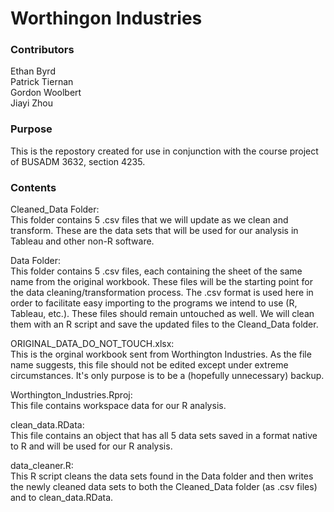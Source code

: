 # Worthingon Industries

### Contributors
Ethan Byrd  
Patrick Tiernan  
Gordon Woolbert  
Jiayi Zhou

### Purpose

This is the repostory created for use in conjunction with the course project of BUSADM 3632, section 4235. 

### Contents

Cleaned_Data Folder:  
This folder contains 5 .csv files that we will update as we clean and transform. These are the data sets that will be used for our analysis in Tableau and other non-R software.  

Data Folder:  
This folder contains 5 .csv files, each containing the sheet of the same name from the original workbook. These files will be the starting point for the data cleaning/transformation process. The .csv format is used here in order to facilitate easy importing to the programs we intend to use (R, Tableau, etc.). These files should remain untouched as well. We will clean them with an R script and save the updated files to the Cleand_Data folder.

ORIGINAL_DATA_DO_NOT_TOUCH.xlsx:  
This is the orginal workbook sent from Worthington Industries. As the file name suggests, this file should not be edited except under extreme circumstances. It's only purpose is to be a (hopefully unnecessary) backup.

Worthington_Industries.Rproj:  
This file contains workspace data for our R analysis.

clean_data.RData:  
This file contains an object that has all 5 data sets saved in a format native to R and will be used for our R analysis.

data_cleaner.R:  
This R script cleans the data sets found in the Data folder and then writes the newly cleaned data sets to both the Cleaned_Data folder (as .csv files) and to clean_data.RData.

